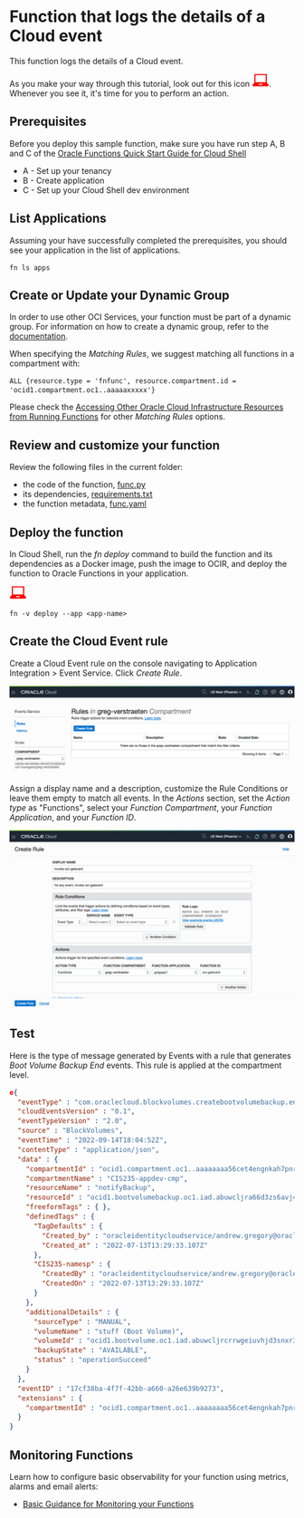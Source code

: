 # Function that logs the details of a Cloud event

This function logs the details of a Cloud event.

As you make your way through this tutorial, look out for this icon ![user input icon](./images/userinput.png).
Whenever you see it, it's time for you to perform an action.


## Prerequisites
Before you deploy this sample function, make sure you have run step A, B and C of the [Oracle Functions Quick Start Guide for Cloud Shell](https://www.oracle.com/webfolder/technetwork/tutorials/infographics/oci_functions_cloudshell_quickview/functions_quickview_top/functions_quickview/index.html)
* A - Set up your tenancy
* B - Create application
* C - Set up your Cloud Shell dev environment


## List Applications 
Assuming your have successfully completed the prerequisites, you should see your 
application in the list of applications.
```
fn ls apps
```


## Create or Update your Dynamic Group
In order to use other OCI Services, your function must be part of a dynamic group. For information on how to create a dynamic group, refer to the [documentation](https://docs.cloud.oracle.com/iaas/Content/Identity/Tasks/managingdynamicgroups.htm#To).

When specifying the *Matching Rules*, we suggest matching all functions in a compartment with:
```
ALL {resource.type = 'fnfunc', resource.compartment.id = 'ocid1.compartment.oc1..aaaaaxxxxx'}
```
Please check the [Accessing Other Oracle Cloud Infrastructure Resources from Running Functions](https://docs.cloud.oracle.com/en-us/iaas/Content/Functions/Tasks/functionsaccessingociresources.htm) for other *Matching Rules* options.


## Review and customize your function
Review the following files in the current folder:
* the code of the function, [func.py](./func.py)
* its dependencies, [requirements.txt](./requirements.txt)
* the function metadata, [func.yaml](./func.yaml)


## Deploy the function 
In Cloud Shell, run the *fn deploy* command to build the function and its dependencies as a Docker image, 
push the image to OCIR, and deploy the function to Oracle Functions in your application.

![user input icon](./images/userinput.png)
```
fn -v deploy --app <app-name>
```


## Create the Cloud Event rule
Create a Cloud Event rule on the console navigating to Application Integration > Event Service. Click *Create Rule*.

![user input icon](./images/1-create_event_rule.png)

Assign a display name and a description, customize the Rule Conditions or leave them empty to match all events. In the *Actions* section, set the *Action type* as "Functions", select your *Function Compartment*, your *Function Application*, and your *Function ID*.

![user input icon](./images/2-create_event_rule.png)

## Test
Here is the type of message generated by Events with a rule that generates *Boot Volume Backup End* events.  This rule is applied at the compartment level.

```json
e{
  "eventType" : "com.oraclecloud.blockvolumes.createbootvolumebackup.end",
  "cloudEventsVersion" : "0.1",
  "eventTypeVersion" : "2.0",
  "source" : "BlockVolumes",
  "eventTime" : "2022-09-14T18:04:52Z",
  "contentType" : "application/json",
  "data" : {
    "compartmentId" : "ocid1.compartment.oc1..aaaaaaaa56cet4engnkah7pnrtljo3h55slitvhpmln4lpsi7toeri3qoeqq",
    "compartmentName" : "CIS235-appdev-cmp",
    "resourceName" : "notifyBackup",
    "resourceId" : "ocid1.bootvolumebackup.oc1.iad.abuwcljra66d3zs6avj4iwshe2hftw2zqqqguvb7evvx5zjm6fua26vmlimq",
    "freeformTags" : { },
    "definedTags" : {
      "TagDefaults" : {
        "Created_by" : "oracleidentitycloudservice/andrew.gregory@oracle.com",
        "Created_at" : "2022-07-13T13:29:33.107Z"
      },
      "CIS235-namesp" : {
        "CreatedBy" : "oracleidentitycloudservice/andrew.gregory@oracle.com",
        "CreatedOn" : "2022-07-13T13:29:33.107Z"
      }
    },
    "additionalDetails" : {
      "sourceType" : "MANUAL",
      "volumeName" : "stuff (Boot Volume)",
      "volumeId" : "ocid1.bootvolume.oc1.iad.abuwcljrcrrwgeiuvhjd3snxr3h52ujyp773cxga5ttbxkbtpdouz5t7s23q",
      "backupState" : "AVAILABLE",
      "status" : "operationSucceed"
    }
  },
  "eventID" : "17cf38ba-4f7f-42bb-a660-a26e639b9273",
  "extensions" : {
    "compartmentId" : "ocid1.compartment.oc1..aaaaaaaa56cet4engnkah7pnrtljo3h55slitvhpmln4lpsi7toeri3qoeqq"
  }
}
```


## Monitoring Functions

Learn how to configure basic observability for your function using metrics, alarms and email alerts:
* [Basic Guidance for Monitoring your Functions](../basic-observability/functions.md)

